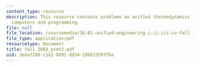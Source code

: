 ```yaml
---
content_type: resource
description: This resource contains problems on unified thermodynamics and unified
  computers and programming.
file: null
file_location: /coursemedia/16-01-unified-engineering-i-ii-iii-iv-fall-2005-spring-2006/3eda7280c1d20891dd3419bb1350ffba_fall_2003_pset2.pdf
file_type: application/pdf
resourcetype: Document
title: fall_2003_pset2.pdf
uid: 3eda7280-c1d2-0891-dd34-19bb1350ffba
---
```

